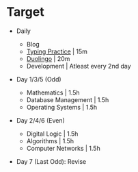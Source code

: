 # Target

- Daily
    - Blog
    - [Typing Practice](https://www.typing.com/) | 15m
    - [Duolingo](https://www.duolingo.com/) | 20m
    - Development | Atleast every 2nd day

- Day 1/3/5 (Odd)
    - Mathematics | 1.5h
    - Database Management | 1.5h
    - Operating Systems | 1.5h
                   
- Day 2/4/6 (Even)
    - Digital Logic | 1.5h
    - Algorithms | 1.5h
    - Computer Networks | 1.5h
    
- Day 7 (Last Odd): Revise

